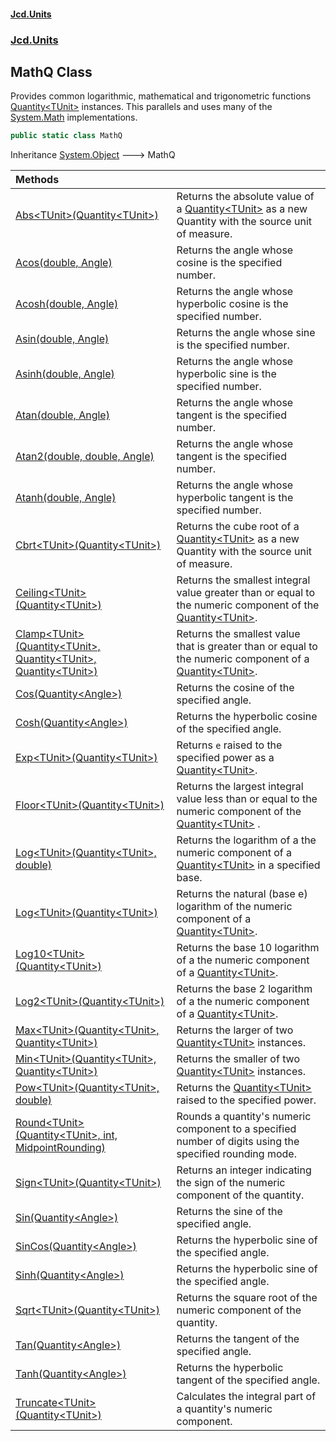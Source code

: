 #### [Jcd.Units](index.md 'index')
### [Jcd.Units](Jcd.Units.md 'Jcd.Units')

## MathQ Class

Provides common logarithmic, mathematical and trigonometric functions [Quantity&lt;TUnit&gt;](Quantity_TUnit_.md 'Jcd.Units.Quantity<TUnit>') instances.
This parallels and uses many of the [System.Math](https://docs.microsoft.com/en-us/dotnet/api/System.Math 'System.Math') implementations.

```csharp
public static class MathQ
```

Inheritance [System.Object](https://docs.microsoft.com/en-us/dotnet/api/System.Object 'System.Object') &#129106; MathQ

| Methods | |
| :--- | :--- |
| [Abs&lt;TUnit&gt;(Quantity&lt;TUnit&gt;)](MathQ.Abs.Ioe/gYnRQeqNKe8XbgtKpQ.md 'Jcd.Units.MathQ.Abs<TUnit>(Jcd.Units.Quantity<TUnit>)') | Returns the absolute value of a [Quantity&lt;TUnit&gt;](Quantity_TUnit_.md 'Jcd.Units.Quantity<TUnit>') as a new Quantity with the source unit of measure. |
| [Acos(double, Angle)](MathQ.Acos.el+/XsxlOBQmoC+ITwqTsA.md 'Jcd.Units.MathQ.Acos(double, Jcd.Units.UnitTypes.Angle)') | Returns the angle whose cosine is the specified number. |
| [Acosh(double, Angle)](MathQ.Acosh.ZugsbuQ7+f9zzFsxbkQVIQ.md 'Jcd.Units.MathQ.Acosh(double, Jcd.Units.UnitTypes.Angle)') | Returns the angle whose hyperbolic cosine is the specified number. |
| [Asin(double, Angle)](MathQ.Asin.G8qgS5oFBJa9e3arBlcpag.md 'Jcd.Units.MathQ.Asin(double, Jcd.Units.UnitTypes.Angle)') | Returns the angle whose sine is the specified number. |
| [Asinh(double, Angle)](MathQ.Asinh.aNrFAOinadba5eZ2Jb09QQ.md 'Jcd.Units.MathQ.Asinh(double, Jcd.Units.UnitTypes.Angle)') | Returns the angle whose hyperbolic sine is the specified number. |
| [Atan(double, Angle)](MathQ.Atan.UvvVPWRPqxaTS6VVuu9Xpg.md 'Jcd.Units.MathQ.Atan(double, Jcd.Units.UnitTypes.Angle)') | Returns the angle whose tangent is the specified number. |
| [Atan2(double, double, Angle)](MathQ.Atan2.k0eAk18QBmbhndvd50uDyg.md 'Jcd.Units.MathQ.Atan2(double, double, Jcd.Units.UnitTypes.Angle)') | Returns the angle whose tangent is the specified number. |
| [Atanh(double, Angle)](MathQ.Atanh.TTQuT1FpWX5Eow3qm2Lh8A.md 'Jcd.Units.MathQ.Atanh(double, Jcd.Units.UnitTypes.Angle)') | Returns the angle whose hyperbolic tangent is the specified number. |
| [Cbrt&lt;TUnit&gt;(Quantity&lt;TUnit&gt;)](MathQ.Cbrt.JZMTWrMVIFktuvgNzLPKsg.md 'Jcd.Units.MathQ.Cbrt<TUnit>(Jcd.Units.Quantity<TUnit>)') | Returns the cube root of a [Quantity&lt;TUnit&gt;](Quantity_TUnit_.md 'Jcd.Units.Quantity<TUnit>') as a new Quantity with the source unit of measure. |
| [Ceiling&lt;TUnit&gt;(Quantity&lt;TUnit&gt;)](MathQ.Ceiling.wn0F2u1AKJ8xjTY+ApJFjQ.md 'Jcd.Units.MathQ.Ceiling<TUnit>(Jcd.Units.Quantity<TUnit>)') | Returns the smallest integral value greater than or equal to the numeric component of the [Quantity&lt;TUnit&gt;](Quantity_TUnit_.md 'Jcd.Units.Quantity<TUnit>'). |
| [Clamp&lt;TUnit&gt;(Quantity&lt;TUnit&gt;, Quantity&lt;TUnit&gt;, Quantity&lt;TUnit&gt;)](MathQ.Clamp.dbd2fWny/h9dwA6t3r1JQw.md 'Jcd.Units.MathQ.Clamp<TUnit>(Jcd.Units.Quantity<TUnit>, Jcd.Units.Quantity<TUnit>, Jcd.Units.Quantity<TUnit>)') | Returns the smallest value that is greater than or equal to the numeric component of a [Quantity&lt;TUnit&gt;](Quantity_TUnit_.md 'Jcd.Units.Quantity<TUnit>'). |
| [Cos(Quantity&lt;Angle&gt;)](MathQ.Cos.Mg7fZdKUOEgVmQlJ4MqP6A.md 'Jcd.Units.MathQ.Cos(Jcd.Units.Quantity<Jcd.Units.UnitTypes.Angle>)') | Returns the cosine of the specified angle. |
| [Cosh(Quantity&lt;Angle&gt;)](MathQ.Cosh.uRCL6J2d9cTy1aIFCDl1+w.md 'Jcd.Units.MathQ.Cosh(Jcd.Units.Quantity<Jcd.Units.UnitTypes.Angle>)') | Returns the hyperbolic cosine of the specified angle. |
| [Exp&lt;TUnit&gt;(Quantity&lt;TUnit&gt;)](MathQ.Exp.L4tTY02lOlz7oC4VUTT9Sw.md 'Jcd.Units.MathQ.Exp<TUnit>(Jcd.Units.Quantity<TUnit>)') | Returns `e` raised to the specified power as a [Quantity&lt;TUnit&gt;](Quantity_TUnit_.md 'Jcd.Units.Quantity<TUnit>'). |
| [Floor&lt;TUnit&gt;(Quantity&lt;TUnit&gt;)](MathQ.Floor.4jGWZASzpugIcEtRIOIKjg.md 'Jcd.Units.MathQ.Floor<TUnit>(Jcd.Units.Quantity<TUnit>)') | Returns the largest integral value less than or equal to the numeric component of the [Quantity&lt;TUnit&gt;](Quantity_TUnit_.md 'Jcd.Units.Quantity<TUnit>') . |
| [Log&lt;TUnit&gt;(Quantity&lt;TUnit&gt;, double)](MathQ.Log.uqhpB2qC0oAE//BVIurU0Q.md 'Jcd.Units.MathQ.Log<TUnit>(Jcd.Units.Quantity<TUnit>, double)') | Returns the logarithm of a the numeric component of a [Quantity&lt;TUnit&gt;](Quantity_TUnit_.md 'Jcd.Units.Quantity<TUnit>') in a specified base. |
| [Log&lt;TUnit&gt;(Quantity&lt;TUnit&gt;)](MathQ.Log.YY0o2bZ2DSXbWMNpew0X9g.md 'Jcd.Units.MathQ.Log<TUnit>(Jcd.Units.Quantity<TUnit>)') | Returns the natural (base e) logarithm of the numeric component of a [Quantity&lt;TUnit&gt;](Quantity_TUnit_.md 'Jcd.Units.Quantity<TUnit>'). |
| [Log10&lt;TUnit&gt;(Quantity&lt;TUnit&gt;)](MathQ.Log10.3edTvSViuZAumDE+vhcKTw.md 'Jcd.Units.MathQ.Log10<TUnit>(Jcd.Units.Quantity<TUnit>)') | Returns the base 10 logarithm of a the numeric component of a [Quantity&lt;TUnit&gt;](Quantity_TUnit_.md 'Jcd.Units.Quantity<TUnit>'). |
| [Log2&lt;TUnit&gt;(Quantity&lt;TUnit&gt;)](MathQ.Log2.IygCAVB3VHnl4Y86XHq6aA.md 'Jcd.Units.MathQ.Log2<TUnit>(Jcd.Units.Quantity<TUnit>)') | Returns the base 2 logarithm of a the numeric component of a [Quantity&lt;TUnit&gt;](Quantity_TUnit_.md 'Jcd.Units.Quantity<TUnit>'). |
| [Max&lt;TUnit&gt;(Quantity&lt;TUnit&gt;, Quantity&lt;TUnit&gt;)](MathQ.Max.8z2ZGfIReoUfoezT6JXi1A.md 'Jcd.Units.MathQ.Max<TUnit>(Jcd.Units.Quantity<TUnit>, Jcd.Units.Quantity<TUnit>)') | Returns the larger of two [Quantity&lt;TUnit&gt;](Quantity_TUnit_.md 'Jcd.Units.Quantity<TUnit>') instances. |
| [Min&lt;TUnit&gt;(Quantity&lt;TUnit&gt;, Quantity&lt;TUnit&gt;)](MathQ.Min.ec/+L9D1XokRGUNSree8Qw.md 'Jcd.Units.MathQ.Min<TUnit>(Jcd.Units.Quantity<TUnit>, Jcd.Units.Quantity<TUnit>)') | Returns the smaller of two [Quantity&lt;TUnit&gt;](Quantity_TUnit_.md 'Jcd.Units.Quantity<TUnit>') instances. |
| [Pow&lt;TUnit&gt;(Quantity&lt;TUnit&gt;, double)](MathQ.Pow.hcoeYokIqZIPXFJOLkT24Q.md 'Jcd.Units.MathQ.Pow<TUnit>(Jcd.Units.Quantity<TUnit>, double)') | Returns the [Quantity&lt;TUnit&gt;](Quantity_TUnit_.md 'Jcd.Units.Quantity<TUnit>') raised to the specified power. |
| [Round&lt;TUnit&gt;(Quantity&lt;TUnit&gt;, int, MidpointRounding)](MathQ.Round.IopzLA/KBp5OtAg2cUzdnA.md 'Jcd.Units.MathQ.Round<TUnit>(Jcd.Units.Quantity<TUnit>, int, MidpointRounding)') | Rounds a quantity's numeric component to a specified number of digits using the specified rounding mode. |
| [Sign&lt;TUnit&gt;(Quantity&lt;TUnit&gt;)](MathQ.Sign.gi9qg24b9Dvhot5NeIy/7w.md 'Jcd.Units.MathQ.Sign<TUnit>(Jcd.Units.Quantity<TUnit>)') | Returns an integer indicating the sign of the numeric component of the quantity. |
| [Sin(Quantity&lt;Angle&gt;)](MathQ.Sin.Gt0qmmDkwTajGcPJPUEhzg.md 'Jcd.Units.MathQ.Sin(Jcd.Units.Quantity<Jcd.Units.UnitTypes.Angle>)') | Returns the sine of the specified angle. |
| [SinCos(Quantity&lt;Angle&gt;)](MathQ.SinCos.uykM9rtXMxaxseD9ZRxrCA.md 'Jcd.Units.MathQ.SinCos(Jcd.Units.Quantity<Jcd.Units.UnitTypes.Angle>)') | Returns the hyperbolic sine of the specified angle. |
| [Sinh(Quantity&lt;Angle&gt;)](MathQ.Sinh.UormcpMe8Ya03e7xp5GiDg.md 'Jcd.Units.MathQ.Sinh(Jcd.Units.Quantity<Jcd.Units.UnitTypes.Angle>)') | Returns the hyperbolic sine of the specified angle. |
| [Sqrt&lt;TUnit&gt;(Quantity&lt;TUnit&gt;)](MathQ.Sqrt.3R7Q9V1KjUwTn3Si3gk/HQ.md 'Jcd.Units.MathQ.Sqrt<TUnit>(Jcd.Units.Quantity<TUnit>)') | Returns the square root of the numeric component of the quantity. |
| [Tan(Quantity&lt;Angle&gt;)](MathQ.Tan.7awrfo/EuohtCGZA4ODySA.md 'Jcd.Units.MathQ.Tan(Jcd.Units.Quantity<Jcd.Units.UnitTypes.Angle>)') | Returns the tangent of the specified angle. |
| [Tanh(Quantity&lt;Angle&gt;)](MathQ.Tanh.Z6yTqrrP8GQvVrKdSQGDLQ.md 'Jcd.Units.MathQ.Tanh(Jcd.Units.Quantity<Jcd.Units.UnitTypes.Angle>)') | Returns the hyperbolic tangent of the specified angle. |
| [Truncate&lt;TUnit&gt;(Quantity&lt;TUnit&gt;)](MathQ.Truncate.QYJjWw3TPMeOYO4h1Gavfw.md 'Jcd.Units.MathQ.Truncate<TUnit>(Jcd.Units.Quantity<TUnit>)') | Calculates the integral part of a quantity's numeric component. |
